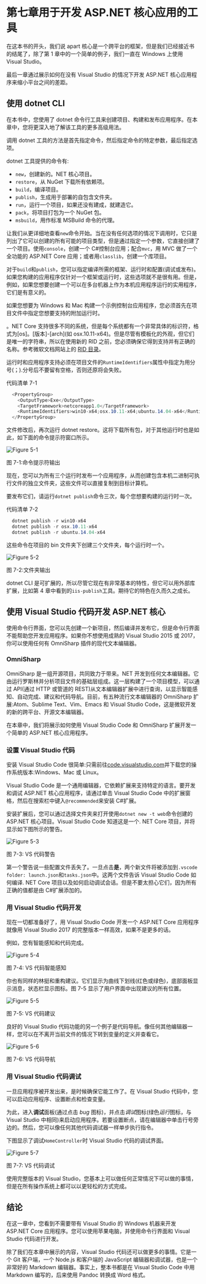 # 第七章用于开发 ASP.NET 核心应用的工具

在这本书的开头，我们说 apart 核心是一个跨平台的框架，但是我们已经接近书的结尾了，除了第 1 章中的一个简单的例子，我们一直在 Windows 上使用 Visual Studio。

最后一章通过展示如何在没有 Visual Studio 的情况下开发 ASP.NET 核心应用程序来缩小平台之间的差距。

## 使用 dotnet CLI

在本书中，您使用了 dotnet 命令行工具来创建项目、构建和发布应用程序。在本章中，您将更深入地了解该工具的更多高级用法。

调用 dotnet 工具的方法是首先指定命令，然后指定命令的特定参数，最后指定选项。

dotnet 工具提供的命令有:

*   `new`，创建新的。NET 核心项目。
*   `restore`，从 NuGet 下载所有依赖项。
*   `build`，编译项目。
*   `publish`，生成用于部署的自包含文件夹。
*   `run`，运行一个项目，如果还没有建成，就建造它。
*   `pack`，将项目打包为一个 NuGet 包。
*   `msbuild`，用作标准 MSBuild 命令的代理。

让我们从更详细地查看`new`命令开始。当在没有任何选项的情况下调用时，它只是列出了它可以创建的所有可能的项目类型，但是通过指定一个参数，它直接创建了一个项目。使用`console`，创建一个 C#控制台应用；配合`mvc`，用 MVC 做了一个全功能的 ASP.NET Core 应用；或者用`classlib`，创建一个库项目。

对于`build`和`publish`，您可以指定编译所需的框架、运行时和配置(调试或发布)。如果您构建的应用程序仅针对一个框架或运行时，这些选项就不是很有用。但是，例如，如果您想要创建一个可以在多台机器上作为本机应用程序运行的实用程序，它们是有意义的。

如果您想要为 Windows 和 Mac 构建一个示例控制台应用程序，您必须首先在项目文件中指定您想要支持的附加运行时。

。NET Core 支持很多不同的系统，但是每个系统都有一个非常具体的标识符，格式为[os]。[版本]-[arch](如 osx.10.11-x64)。但是尽管有模板化的外观，但它们是唯一的字符串，所以在使用新的 RID 之前，您必须确保它得到支持并有正确的名称。参考微软文档网站上的 [RID 目录](https://docs.microsoft.com/en-us/dotnet/articles/core/rid-catalog)。

运行时和应用程序支持必须在项目文件的`RuntimeIdentifiers`属性中指定为用分号(；).分号后不要留有空格，否则还原将会失败。

代码清单 7-1

```cs
  <PropertyGroup>
    <OutputType>Exe</OutputType>
    <TargetFramework>netcoreapp1.0</TargetFramework>
    <RuntimeIdentifiers>win10-x64;osx.10.11-x64;ubuntu.14.04-x64</RuntimeIdentifiers>
  </PropertyGroup>

```

文件修改后，再次运行 dotnet restore。这将下载所有包，对于其他运行时也是如此，如下面的命令提示符窗口所示。

![Figure 5-1](img/image041.png)

图 7-1:命令提示符输出

现在，您可以为所有三个运行时发布一个应用程序，从而创建包含本机二进制可执行文件的独立文件夹，这些文件可以直接复制到目标计算机。

要发布它们，请运行`dotnet publish`命令三次，每个您想要构建的运行时一次。

代码清单 7-2

```cs
  dotnet publish -r win10-x64
  dotnet publish -r osx.10.11-x64
  dotnet publish -r ubuntu.14.04-x64

```

这些命令在项目的 bin 文件夹下创建三个文件夹，每个运行时一个。

![Figure 5-2](img/image042.png)

图 7-2:文件夹输出

dotnet CLI 是可扩展的，所以尽管它现在有非常基本的特性，但它可以用外部库扩展，比如第 4 章中看到的`iis-publish`工具。期待它的特色在久而久之成长。

## 使用 Visual Studio 代码开发 ASP.NET 核心

使用命令行界面，您可以先创建一个新项目，然后编译并发布它，但是命令行界面不能帮助您开发应用程序。如果你不想使用成熟的 Visual Studio 2015 或 2017，你可以使用任何有 OmniSharp 插件的现代文本编辑器。

### OmniSharp

OmniSharp 是一组开源项目，共同致力于带来。NET 开发到任何文本编辑器。它由运行罗斯林并分析项目文件的基础层组成。这一层构建了一个项目模型，可以通过 API(通过 HTTP 或管道的 REST)从文本编辑器扩展中进行查询，以显示智能感知、自动完成、建议和代码导航。目前，有五种流行文本编辑器的 OmniSharp 扩展:Atom、Sublime Text、Vim、Emacs 和 Visual Studio Code，这是微软开发的新的跨平台、开源文本编辑器。

在本章中，我们将展示如何使用 Visual Studio Code 和 OmniSharp 扩展开发一个简单的 ASP.NET 核心应用程序。

### 设置 Visual Studio 代码

安装 Visual Studio Code 很简单:只需前往[code.visualstudio.com](https://code.visualstudio.com/)并下载您的操作系统版本:Windows、Mac 或 Linux。

Visual Studio Code 是一个通用编辑器，它依赖扩展来支持特定的语言。要开发和调试 ASP.NET 核心应用程序，请通过单击 Visual Studio Code 中的扩展窗格，然后在搜索栏中键入`@recommended`来安装 C#扩展。

安装扩展后，您可以通过选择文件夹来打开使用`dotnet new -t web`命令创建的 ASP.NET 核心项目。Visual Studio Code 知道这是一个. NET Core 项目，并将显示如下图所示的警告。

![Figure 5-3](img/image043.png)

图 7-3: VS 代码警告

第一个警告说一些配置文件丢失了。一旦点击**是**，两个新文件将被添加到`.vscode folder: launch.json`和`tasks.json`中。这两个文件告诉 Visual Studio Code 如何编译. NET Core 项目以及如何启动调试会话。但是不要太担心它们，因为所有正确的值都是由 C#扩展添加的。

### 用 Visual Studio 代码开发

现在一切都准备好了，用 Visual Studio Code 开发一个 ASP.NET Core 应用程序就像用 Visual Studio 2017 的完整版本一样高效，如果不是更多的话。

例如，您有智能感知和代码完成。

![Figure 5-4](img/image044.png)

图 7-4: VS 代码智能感知

你也有同样的林挺和重构建议。它们显示为曲线下划线(红色或绿色)，底部面板显示消息，状态栏显示图标。图 7-5 显示了用户界面中出现建议的所有位置。

![Figure 5-5](img/image045.jpg)

图 7-5: VS 代码建议

良好的 Visual Studio 代码功能的另一个例子是代码导航。像任何其他编辑器一样，您可以在不离开当前文件的情况下转到变量的定义并查看它。

![Figure 5-6](img/image046.jpg)

图 7-6: VS 代码导航

### 用 Visual Studio 代码调试

一旦应用程序被开发出来，是时候确保它能工作了。在 Visual Studio 代码中，您可以启动应用程序、设置断点和检查变量。

为此，进入**调试**面板(通过点击 *bug* 图标)，并点击*调试*图标(绿色*运行*图标，与 Visual Studio 中相同)来启动应用程序。若要设置断点，请在编辑器中单击行号旁边的。然后，您可以像任何其他代码调试器一样单步执行指令。

下图显示了调试`HomeController`时 Visual Studio 代码的调试界面。

![Figure 5-7](img/image047.png)

图 7-7: VS 代码调试

使用完整版本的 Visual Studio，您基本上可以做任何正常情况下可以做的事情，但是在所有操作系统上都可以以更轻松的方式完成。

## 结论

在这一章中，您看到不需要带有 Visual Studio 的 Windows 机器来开发 ASP.NET Core 应用程序。您可以使用苹果电脑，并使用命令行界面和 Visual Studio 代码进行开发。

除了我们在本章中展示的内容，Visual Studio 代码还可以做更多的事情。它是一个 Git 客户端，一个 Node.js 和客户端的 JavaScript 编辑器和调试器，也是一个非常好的 Markdown 编辑器。事实上，整本书都是在 Visual Studio Code 中用 Markdown 编写的，后来使用 Pandoc 转换成 Word 格式。